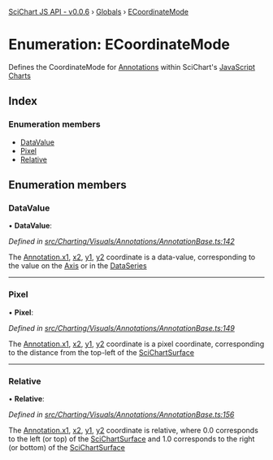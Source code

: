 [SciChart JS API - v0.0.6](../README.md) › [Globals](../globals.md) › [ECoordinateMode](ecoordinatemode.md)

# Enumeration: ECoordinateMode

Defines the CoordinateMode for [Annotations](../classes/annotationbase.md) within SciChart's
[JavaScript Charts](https://www.scichart.com/javascript-chart-features)

## Index

### Enumeration members

* [DataValue](ecoordinatemode.md#datavalue)
* [Pixel](ecoordinatemode.md#pixel)
* [Relative](ecoordinatemode.md#relative)

## Enumeration members

###  DataValue

• **DataValue**:

*Defined in [src/Charting/Visuals/Annotations/AnnotationBase.ts:142](https://github.com/ABTSoftware/SciChart.Dev/blob/34ff3115c2/Web/src/SciChart/src/Charting/Visuals/Annotations/AnnotationBase.ts#L142)*

The [Annotation.x1](../classes/annotationbase.md#x1), [x2](../classes/annotationbase.md#x2),
[y1](../classes/annotationbase.md#y1), [y2](../classes/annotationbase.md#y2) coordinate is a data-value,
corresponding to the value on the [Axis](../classes/axisbase2d.md) or in the
[DataSeries](../interfaces/irenderableseries.md#dataseries)

___

###  Pixel

• **Pixel**:

*Defined in [src/Charting/Visuals/Annotations/AnnotationBase.ts:149](https://github.com/ABTSoftware/SciChart.Dev/blob/34ff3115c2/Web/src/SciChart/src/Charting/Visuals/Annotations/AnnotationBase.ts#L149)*

The [Annotation.x1](../classes/annotationbase.md#x1), [x2](../classes/annotationbase.md#x2),
[y1](../classes/annotationbase.md#y1), [y2](../classes/annotationbase.md#y2) coordinate is a pixel coordinate,
corresponding to the distance from the top-left of the
[SciChartSurface](../classes/scichartsurface.md)

___

###  Relative

• **Relative**:

*Defined in [src/Charting/Visuals/Annotations/AnnotationBase.ts:156](https://github.com/ABTSoftware/SciChart.Dev/blob/34ff3115c2/Web/src/SciChart/src/Charting/Visuals/Annotations/AnnotationBase.ts#L156)*

The [Annotation.x1](../classes/annotationbase.md#x1), [x2](../classes/annotationbase.md#x2),
[y1](../classes/annotationbase.md#y1), [y2](../classes/annotationbase.md#y2) coordinate is relative,
where 0.0 corresponds to the left (or top) of the [SciChartSurface](../classes/scichartsurface.md)
and 1.0 corresponds to the right (or bottom) of the [SciChartSurface](../classes/scichartsurface.md)
